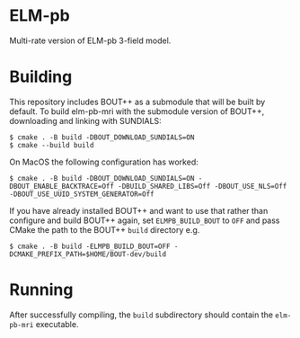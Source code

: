 # ELM-pb

Multi-rate version of ELM-pb 3-field model.

# Building

This repository includes BOUT++ as a submodule that will be built by
default. To build elm-pb-mri with the submodule version of BOUT++,
downloading and linking with SUNDIALS:

    $ cmake . -B build -DBOUT_DOWNLOAD_SUNDIALS=ON
    $ cmake --build build

On MacOS the following configuration has worked:

    $ cmake . -B build -DBOUT_DOWNLOAD_SUNDIALS=ON -DBOUT_ENABLE_BACKTRACE=Off -DBUILD_SHARED_LIBS=Off -DBOUT_USE_NLS=Off -DBOUT_USE_UUID_SYSTEM_GENERATOR=Off

If you have already installed BOUT++ and want to use that rather than
configure and build BOUT++ again, set `ELMPB_BUILD_BOUT` to `OFF` and pass
CMake the path to the BOUT++ `build` directory e.g.

    $ cmake . -B build -ELMPB_BUILD_BOUT=OFF -DCMAKE_PREFIX_PATH=$HOME/BOUT-dev/build

# Running

After successfully compiling, the `build` subdirectory should contain
the `elm-pb-mri` executable.
